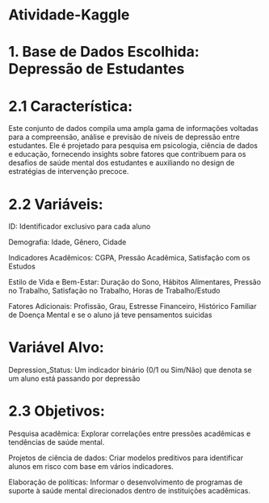 # Atividade-Kaggle

# 1. Base de Dados Escolhida: Depressão de Estudantes

# 2.1 Característica:
Este conjunto de dados compila uma ampla gama de informações voltadas para a compreensão, análise e previsão de níveis de depressão entre estudantes. Ele é projetado para pesquisa em psicologia, ciência de dados e educação, fornecendo insights sobre fatores que contribuem para os desafios de saúde mental dos estudantes e auxiliando no design de estratégias de intervenção precoce.

# 2.2 Variáveis:
ID: Identificador exclusivo para cada aluno

Demografia: Idade, Gênero, Cidade

Indicadores Acadêmicos: CGPA, Pressão Acadêmica, Satisfação com os Estudos

Estilo de Vida e Bem-Estar: Duração do Sono, Hábitos Alimentares, Pressão no Trabalho, Satisfação no Trabalho, Horas de Trabalho/Estudo

Fatores Adicionais: Profissão, Grau, Estresse Financeiro, Histórico Familiar de Doença Mental e se o aluno já teve pensamentos suicidas

# Variável Alvo:

Depression_Status: Um indicador binário (0/1 ou Sim/Não) que denota se um aluno está passando por depressão

# 2.3 Objetivos:

Pesquisa acadêmica: Explorar correlações entre pressões acadêmicas e tendências de saúde mental.

Projetos de ciência de dados: Criar modelos preditivos para identificar alunos em risco com base em vários indicadores.

Elaboração de políticas: Informar o desenvolvimento de programas de suporte à saúde mental direcionados dentro de instituições acadêmicas.
